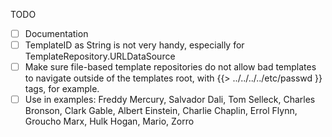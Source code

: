 TODO

- [ ] Documentation
- [ ] TemplateID as String is not very handy, especially for TemplateRepository.URLDataSource
- [ ] Make sure file-based template repositories do not allow bad templates to navigate outside of the templates root, with {{> ../../../../etc/passwd }} tags, for example.
- [ ] Use in examples: Freddy Mercury, Salvador Dali, Tom Selleck, Charles Bronson, Clark Gable, Albert Einstein, Charlie Chaplin, Errol Flynn, Groucho Marx, Hulk Hogan, Mario, Zorro
